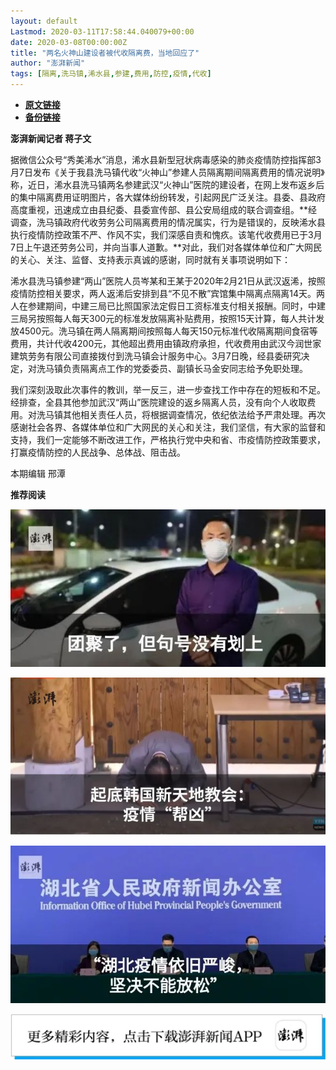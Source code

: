 ```yaml
---
layout: default
Lastmod: 2020-03-11T17:58:44.040079+00:00
date: 2020-03-08T00:00:00Z
title: "两名火神山建设者被代收隔离费，当地回应了"
author: "澎湃新闻"
tags: [隔离,洗马镇,浠水县,参建,费用,防控,疫情,代收]
---
```


* [**原文链接**](https://mp.weixin.qq.com/s/X12MYeKgN-OdSTdKYCLcNA)
* [**备份链接**](http://archive.today/VQU2c)


**澎湃新闻记者 蒋子文**

据微信公众号“秀美浠水”消息，浠水县新型冠状病毒感染的肺炎疫情防控指挥部3月7日发布《关于我县洗马镇代收“火神山”参建人员隔离期间隔离费用的情况说明》称，近日，浠水县洗马镇两名参建武汉“火神山”医院的建设者，在网上发布返乡后的集中隔离费用证明图片，各大媒体纷纷转发，引起网民广泛关注。县委、县政府高度重视，迅速成立由县纪委、县委宣传部、县公安局组成的联合调查组。**经调查，洗马镇政府代收劳务公司隔离费用的情况属实，行为是错误的，反映浠水县执行疫情防控政策不严、作风不实，我们深感自责和愧疚。该笔代收费用已于3月7日上午退还劳务公司，并向当事人道歉。**对此，我们对各媒体单位和广大网民的关心、关注、监督、支持表示真诚的感谢，同时就有关事项说明如下：

  
浠水县洗马镇参建“两山”医院人员岑某和王某于2020年2月21日从武汉返浠，按照疫情防控相关要求，两人返浠后安排到县“不见不散”宾馆集中隔离点隔离14天。两人在参建期间，中建三局已比照国家法定假日工资标准支付相关报酬。同时，中建三局另按照每人每天300元的标准发放隔离补贴费用，按照15天计算，每人共计发放4500元。洗马镇在两人隔离期间按照每人每天150元标准代收隔离期间食宿等费用，共计代收4200元，其他超出费用由镇政府承担，代收费用由武汉今润世家建筑劳务有限公司直接拨付到洗马镇会计服务中心。3月7日晚，经县委研究决定，对洗马镇负责隔离点工作的党委委员、副镇长马金安同志给予免职处理。

  
我们深刻汲取此次事件的教训，举一反三，进一步查找工作中存在的短板和不足。经排查，全县其他参加武汉“两山”医院建设的返乡隔离人员，没有向个人收取费用。对洗马镇其他相关责任人员，将根据调查情况，依纪依法给予严肃处理。再次感谢社会各界、各媒体单位和广大网民的关心和关注，我们坚信，有大家的监督和支持，我们一定能够不断改进工作，严格执行党中央和省、市疫情防控政策要求，打赢疫情防控的人民战争、总体战、阻击战。

本期编辑 邢潭  

**推荐阅读**

[![](/images/post/878b320040bbce5c0f2bea198bded637.jpg)](http://mp.weixin.qq.com/s?__biz=MjM5MzI5NTU3MQ==&mid=2651599924&idx=1&sn=ff4c8f8434cc9ac1ff6cfc94da00ce4e&chksm=bd61a9888a16209e83f79c47fd1e49e7ab7609a25225fbe9e9b8eb2fb335cebb741b09011fe9&scene=21#wechat_redirect)

[![](/images/post/895b5cda5c13a4988b2289e55d72cd48.jpg)](http://mp.weixin.qq.com/s?__biz=MjM5MzI5NTU3MQ==&mid=2651598027&idx=1&sn=1b00bbcfc03c0eb6a1c6ab30969a9591&chksm=bd61b1778a1638618400fff513263f41c77d69080b024abf268f13578c4b9944fd2656c93b69&scene=21#wechat_redirect)

[![](/images/post/ca5e19311bd13de311a7bd93f8eba2a6.jpg)](http://mp.weixin.qq.com/s?__biz=MjM5MzI5NTU3MQ==&mid=2651595860&idx=1&sn=6ba0af6bd94c0e122c5136345e632e6a&chksm=bd61b9e88a1630fe7de2b6aaa4f1dd87bd77da795dbe23ce66c455460b4742d951812a8fad76&scene=21#wechat_redirect)

[![](/images/post/faa036129172f4ba4cb775ad946d1eff.jpg)](https://a.app.qq.com/o/simple.jsp?pkgname=com.wondertek.paper)

